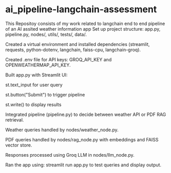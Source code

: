 # ai_pipeline-langchain-assessment
This Repositoy consists of my work related to langchain  end to end pipeline of an AI assited weather information app
Set up project structure: app.py, pipeline.py, nodes/, utils/, tests/, data/.

Created a virtual environment and installed dependencies (streamlit, requests, python-dotenv, langchain, faiss-cpu, langchain-groq).

Created .env file for API keys: GROQ_API_KEY and OPENWEATHERMAP_API_KEY.

Built app.py with Streamlit UI:

st.text_input for user query

st.button("Submit") to trigger pipeline

st.write() to display results

Integrated pipeline (pipeline.py) to decide between weather API or PDF RAG retrieval.

Weather queries handled by nodes/weather_node.py.

PDF queries handled by nodes/rag_node.py with embeddings and FAISS vector store.

Responses processed using Groq LLM in nodes/llm_node.py.

Ran the app using: streamlit run app.py to test queries and display output.
